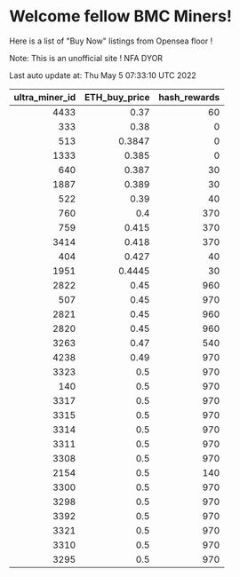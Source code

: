 # Welcome fellow BMC Miners!
Here is a list of "Buy Now" listings from Opensea floor !

Note: This is an unofficial site ! NFA DYOR


Last auto update at: Thu May  5 07:33:10 UTC 2022


|   ultra_miner_id |   ETH_buy_price |   hash_rewards |
|-----------------:|----------------:|---------------:|
|             4433 |          0.37   |             60 |
|              333 |          0.38   |              0 |
|              513 |          0.3847 |              0 |
|             1333 |          0.385  |              0 |
|              640 |          0.387  |             30 |
|             1887 |          0.389  |             30 |
|              522 |          0.39   |             40 |
|              760 |          0.4    |            370 |
|              759 |          0.415  |            370 |
|             3414 |          0.418  |            370 |
|              404 |          0.427  |             40 |
|             1951 |          0.4445 |             30 |
|             2822 |          0.45   |            960 |
|              507 |          0.45   |            970 |
|             2821 |          0.45   |            960 |
|             2820 |          0.45   |            960 |
|             3263 |          0.47   |            540 |
|             4238 |          0.49   |            970 |
|             3323 |          0.5    |            970 |
|              140 |          0.5    |            970 |
|             3317 |          0.5    |            970 |
|             3315 |          0.5    |            970 |
|             3314 |          0.5    |            970 |
|             3311 |          0.5    |            970 |
|             3308 |          0.5    |            970 |
|             2154 |          0.5    |            140 |
|             3300 |          0.5    |            970 |
|             3298 |          0.5    |            970 |
|             3392 |          0.5    |            970 |
|             3321 |          0.5    |            970 |
|             3310 |          0.5    |            970 |
|             3295 |          0.5    |            970 |
